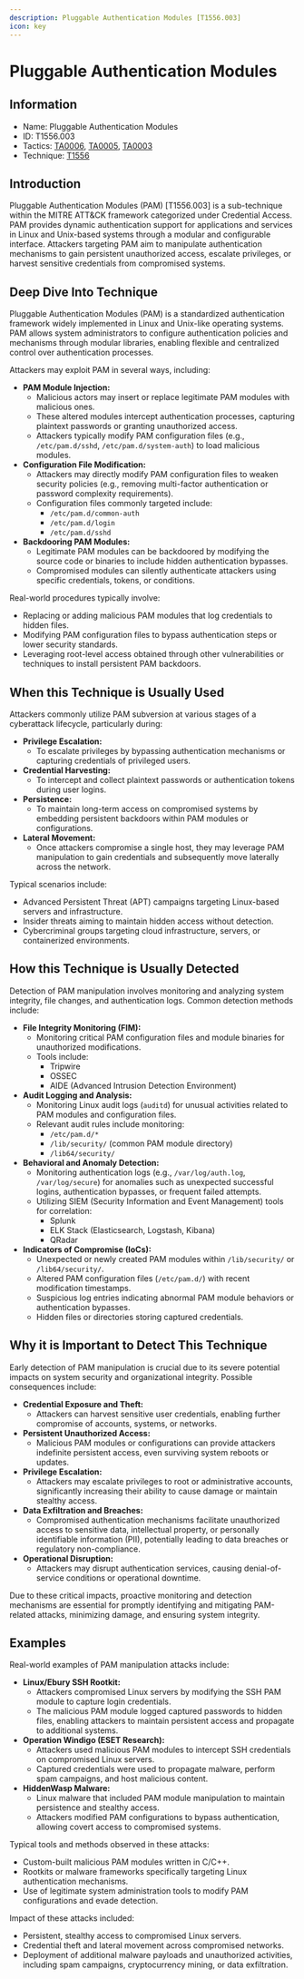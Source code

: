 ```yaml
---
description: Pluggable Authentication Modules [T1556.003]
icon: key
---
```


# Pluggable Authentication Modules

## Information

* Name: Pluggable Authentication Modules
* ID: T1556.003
* Tactics: [TA0006](../../ta0006/), [TA0005](../), [TA0003](../../ta0003/)
* Technique: [T1556](./)

## Introduction

Pluggable Authentication Modules (PAM) \[T1556.003] is a sub-technique within the MITRE ATT\&CK framework categorized under Credential Access. PAM provides dynamic authentication support for applications and services in Linux and Unix-based systems through a modular and configurable interface. Attackers targeting PAM aim to manipulate authentication mechanisms to gain persistent unauthorized access, escalate privileges, or harvest sensitive credentials from compromised systems.

## Deep Dive Into Technique

Pluggable Authentication Modules (PAM) is a standardized authentication framework widely implemented in Linux and Unix-like operating systems. PAM allows system administrators to configure authentication policies and mechanisms through modular libraries, enabling flexible and centralized control over authentication processes.

Attackers may exploit PAM in several ways, including:

* **PAM Module Injection:**
  * Malicious actors may insert or replace legitimate PAM modules with malicious ones.
  * These altered modules intercept authentication processes, capturing plaintext passwords or granting unauthorized access.
  * Attackers typically modify PAM configuration files (e.g., `/etc/pam.d/sshd`, `/etc/pam.d/system-auth`) to load malicious modules.
* **Configuration File Modification:**
  * Attackers may directly modify PAM configuration files to weaken security policies (e.g., removing multi-factor authentication or password complexity requirements).
  * Configuration files commonly targeted include:
    * `/etc/pam.d/common-auth`
    * `/etc/pam.d/login`
    * `/etc/pam.d/sshd`
* **Backdooring PAM Modules:**
  * Legitimate PAM modules can be backdoored by modifying the source code or binaries to include hidden authentication bypasses.
  * Compromised modules can silently authenticate attackers using specific credentials, tokens, or conditions.

Real-world procedures typically involve:

* Replacing or adding malicious PAM modules that log credentials to hidden files.
* Modifying PAM configuration files to bypass authentication steps or lower security standards.
* Leveraging root-level access obtained through other vulnerabilities or techniques to install persistent PAM backdoors.

## When this Technique is Usually Used

Attackers commonly utilize PAM subversion at various stages of a cyberattack lifecycle, particularly during:

* **Privilege Escalation:**
  * To escalate privileges by bypassing authentication mechanisms or capturing credentials of privileged users.
* **Credential Harvesting:**
  * To intercept and collect plaintext passwords or authentication tokens during user logins.
* **Persistence:**
  * To maintain long-term access on compromised systems by embedding persistent backdoors within PAM modules or configurations.
* **Lateral Movement:**
  * Once attackers compromise a single host, they may leverage PAM manipulation to gain credentials and subsequently move laterally across the network.

Typical scenarios include:

* Advanced Persistent Threat (APT) campaigns targeting Linux-based servers and infrastructure.
* Insider threats aiming to maintain hidden access without detection.
* Cybercriminal groups targeting cloud infrastructure, servers, or containerized environments.

## How this Technique is Usually Detected

Detection of PAM manipulation involves monitoring and analyzing system integrity, file changes, and authentication logs. Common detection methods include:

* **File Integrity Monitoring (FIM):**
  * Monitoring critical PAM configuration files and module binaries for unauthorized modifications.
  * Tools include:
    * Tripwire
    * OSSEC
    * AIDE (Advanced Intrusion Detection Environment)
* **Audit Logging and Analysis:**
  * Monitoring Linux audit logs (`auditd`) for unusual activities related to PAM modules and configuration files.
  * Relevant audit rules include monitoring:
    * `/etc/pam.d/*`
    * `/lib/security/` (common PAM module directory)
    * `/lib64/security/`
* **Behavioral and Anomaly Detection:**
  * Monitoring authentication logs (e.g., `/var/log/auth.log`, `/var/log/secure`) for anomalies such as unexpected successful logins, authentication bypasses, or frequent failed attempts.
  * Utilizing SIEM (Security Information and Event Management) tools for correlation:
    * Splunk
    * ELK Stack (Elasticsearch, Logstash, Kibana)
    * QRadar
* **Indicators of Compromise (IoCs):**
  * Unexpected or newly created PAM modules within `/lib/security/` or `/lib64/security/`.
  * Altered PAM configuration files (`/etc/pam.d/`) with recent modification timestamps.
  * Suspicious log entries indicating abnormal PAM module behaviors or authentication bypasses.
  * Hidden files or directories storing captured credentials.

## Why it is Important to Detect This Technique

Early detection of PAM manipulation is crucial due to its severe potential impacts on system security and organizational integrity. Possible consequences include:

* **Credential Exposure and Theft:**
  * Attackers can harvest sensitive user credentials, enabling further compromise of accounts, systems, or networks.
* **Persistent Unauthorized Access:**
  * Malicious PAM modules or configurations can provide attackers indefinite persistent access, even surviving system reboots or updates.
* **Privilege Escalation:**
  * Attackers may escalate privileges to root or administrative accounts, significantly increasing their ability to cause damage or maintain stealthy access.
* **Data Exfiltration and Breaches:**
  * Compromised authentication mechanisms facilitate unauthorized access to sensitive data, intellectual property, or personally identifiable information (PII), potentially leading to data breaches or regulatory non-compliance.
* **Operational Disruption:**
  * Attackers may disrupt authentication services, causing denial-of-service conditions or operational downtime.

Due to these critical impacts, proactive monitoring and detection mechanisms are essential for promptly identifying and mitigating PAM-related attacks, minimizing damage, and ensuring system integrity.

## Examples

Real-world examples of PAM manipulation attacks include:

* **Linux/Ebury SSH Rootkit:**
  * Attackers compromised Linux servers by modifying the SSH PAM module to capture login credentials.
  * The malicious PAM module logged captured passwords to hidden files, enabling attackers to maintain persistent access and propagate to additional systems.
* **Operation Windigo (ESET Research):**
  * Attackers used malicious PAM modules to intercept SSH credentials on compromised Linux servers.
  * Captured credentials were used to propagate malware, perform spam campaigns, and host malicious content.
* **HiddenWasp Malware:**
  * Linux malware that included PAM module manipulation to maintain persistence and stealthy access.
  * Attackers modified PAM configurations to bypass authentication, allowing covert access to compromised systems.

Typical tools and methods observed in these attacks:

* Custom-built malicious PAM modules written in C/C++.
* Rootkits or malware frameworks specifically targeting Linux authentication mechanisms.
* Use of legitimate system administration tools to modify PAM configurations and evade detection.

Impact of these attacks included:

* Persistent, stealthy access to compromised Linux servers.
* Credential theft and lateral movement across compromised networks.
* Deployment of additional malware payloads and unauthorized activities, including spam campaigns, cryptocurrency mining, or data exfiltration.
